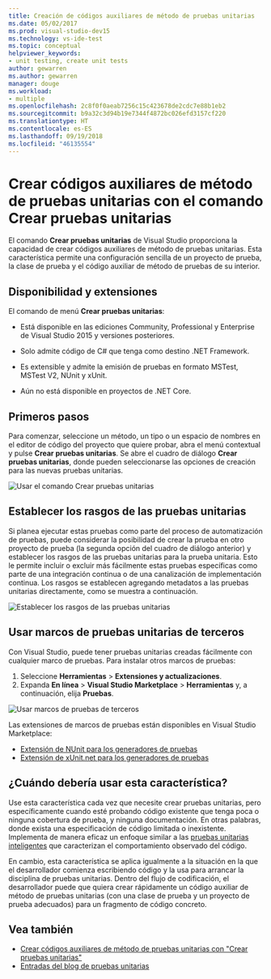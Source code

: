 ```yaml
---
title: Creación de códigos auxiliares de método de pruebas unitarias
ms.date: 05/02/2017
ms.prod: visual-studio-dev15
ms.technology: vs-ide-test
ms.topic: conceptual
helpviewer_keywords:
- unit testing, create unit tests
author: gewarren
ms.author: gewarren
manager: douge
ms.workload:
- multiple
ms.openlocfilehash: 2c8f0f0aeab7256c15c423678de2cdc7e88b1eb2
ms.sourcegitcommit: b9a32c3d94b19e7344f4872bc026efd3157cf220
ms.translationtype: HT
ms.contentlocale: es-ES
ms.lasthandoff: 09/19/2018
ms.locfileid: "46135554"
---
```

# <a name="create-unit-test-method-stubs-with-the-create-unit-tests-command"></a>Crear códigos auxiliares de método de pruebas unitarias con el comando Crear pruebas unitarias

El comando **Crear pruebas unitarias** de Visual Studio proporciona la capacidad de crear códigos auxiliares de método de pruebas unitarias. Esta característica permite una configuración sencilla de un proyecto de prueba, la clase de prueba y el código auxiliar de método de pruebas de su interior.

## <a name="availability-and-extensions"></a>Disponibilidad y extensiones

El comando de menú **Crear pruebas unitarias**:

* Está disponible en las ediciones Community, Professional y Enterprise de Visual Studio 2015 y versiones posteriores.

* Solo admite código de C# que tenga como destino .NET Framework.

* Es extensible y admite la emisión de pruebas en formato MSTest, MSTest V2, NUnit y xUnit.

* Aún no está disponible en proyectos de .NET Core.

## <a name="get-started"></a>Primeros pasos

Para comenzar, seleccione un método, un tipo o un espacio de nombres en el editor de código del proyecto que quiere probar, abra el menú contextual y pulse **Crear pruebas unitarias**. Se abre el cuadro de diálogo **Crear pruebas unitarias**, donde pueden seleccionarse las opciones de creación para las nuevas pruebas unitarias.

![Usar el comando Crear pruebas unitarias](media/createunittestcommand.png)

## <a name="setting-unit-test-traits"></a>Establecer los rasgos de las pruebas unitarias

Si planea ejecutar estas pruebas como parte del proceso de automatización de pruebas, puede considerar la posibilidad de crear la prueba en otro proyecto de prueba (la segunda opción del cuadro de diálogo anterior) y establecer los rasgos de las pruebas unitarias para la prueba unitaria. Esto le permite incluir o excluir más fácilmente estas pruebas específicas como parte de una integración continua o de una canalización de implementación continua. Los rasgos se establecen agregando metadatos a las pruebas unitarias directamente, como se muestra a continuación.

![Establecer los rasgos de las pruebas unitarias](media/createunittest.png)

## <a name="using-third-party-unit-test-frameworks"></a>Usar marcos de pruebas unitarias de terceros

Con Visual Studio, puede tener pruebas unitarias creadas fácilmente con cualquier marco de pruebas. Para instalar otros marcos de pruebas:

1. Seleccione **Herramientas** > **Extensiones y actualizaciones**.
2. Expanda **En línea** > **Visual Studio Marketplace** > **Herramientas** y, a continuación, elija **Pruebas**.

![Usar marcos de pruebas de terceros](media/createunittestfx.png)

Las extensiones de marcos de pruebas están disponibles en Visual Studio Marketplace:

* [Extensión de NUnit para los generadores de pruebas](https://marketplace.visualstudio.com/items?itemName=NUnitDevelopers.TestGeneratorNUnitextension)
* [Extensión de xUnit.net para los generadores de pruebas](https://marketplace.visualstudio.com/items?itemName=BradWilson.xUnitnetTestExtensions)

## <a name="when-should-i-use-this-feature"></a>¿Cuándo debería usar esta característica?

Use esta característica cada vez que necesite crear pruebas unitarias, pero específicamente cuando esté probando código existente que tenga poca o ninguna cobertura de prueba, y ninguna documentación. En otras palabras, donde exista una especificación de código limitada o inexistente. Implementa de manera eficaz un enfoque similar a las [pruebas unitarias inteligentes](http://blogs.msdn.com/b/visualstudioalm/archive/2014/11/19/introducing-smart-unit-tests.aspx) que caracterizan el comportamiento observado del código.

En cambio, esta característica se aplica igualmente a la situación en la que el desarrollador comienza escribiendo código y la usa para arrancar la disciplina de pruebas unitarias. Dentro del flujo de codificación, el desarrollador puede que quiera crear rápidamente un código auxiliar de método de pruebas unitarias (con una clase de prueba y un proyecto de prueba adecuados) para un fragmento de código concreto.

## <a name="see-also"></a>Vea también

- [Crear códigos auxiliares de método de pruebas unitarias con "Crear pruebas unitarias"](https://blogs.msdn.microsoft.com/visualstudioalm/2015/03/06/creating-unit-test-method-stubs-with-create-unit-tests/)
- [Entradas del blog de pruebas unitarias](https://blogs.msdn.microsoft.com/devops/?s=unit+testing)
